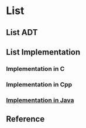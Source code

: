 # List

## List ADT

## List Implementation

### Implementation in C

### Implementation in Cpp

### [Implementation in Java](java/README.md)


## Reference
